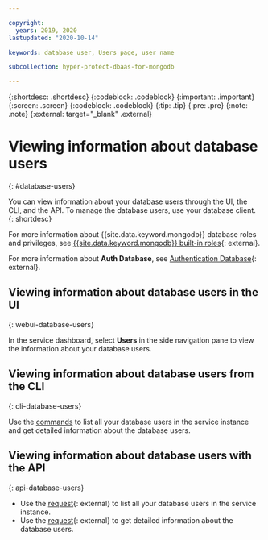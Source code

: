 ```yaml
---

copyright:
  years: 2019, 2020
lastupdated: "2020-10-14"

keywords: database user, Users page, user name

subcollection: hyper-protect-dbaas-for-mongodb

---
```


{:shortdesc: .shortdesc}
{:codeblock: .codeblock}
{:important: .important}
{:screen: .screen}
{:codeblock: .codeblock}
{:tip: .tip}
{:pre: .pre}
{:note: .note}
{:external: target="_blank" .external}

# Viewing information about database users
{: #database-users}

You can view information about your database users through the UI, the CLI, and the API. To manage the database users, use your database client.
{: shortdesc}

For more information about {{site.data.keyword.mongodb}} database roles and privileges, see [{{site.data.keyword.mongodb}} built-in roles](https://docs.mongodb.com/manual/reference/built-in-roles/){: external}.

For more information about **Auth Database**, see [Authentication Database](https://docs.mongodb.com/manual/core/security-users/#user-authentication-database){: external}.

## Viewing information about database users in the UI
{: webui-database-users}

In the service dashboard, select **Users** in the side navigation pane to view the information about your database users.

## Viewing information about database users from the CLI
{: cli-database-users}

Use the [commands](/docs/hyper-protect-dbaas-for-mongodb?topic=hyper-protect-dbaas-for-mongodb-dbaas_cli_plugin#user_cmds) to list all your database users in the service instance and get detailed information about the database users.

## Viewing information about database users with the API
{: api-database-users}

- Use the [request](/apidocs/hyperp-dbaas/hyperp-dbaas-v3#list-database-users){: external} to list all your database users in the service instance. 
- Use the [request](/apidocs/hyperp-dbaas/hyperp-dbaas-v3#get-database-user-details){: external} to get detailed information about the database users.
